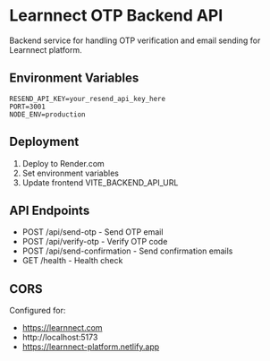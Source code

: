 # Learnnect OTP Backend API

Backend service for handling OTP verification and email sending for Learnnect platform.

## Environment Variables

```env
RESEND_API_KEY=your_resend_api_key_here
PORT=3001
NODE_ENV=production
```

## Deployment

1. Deploy to Render.com
2. Set environment variables
3. Update frontend VITE_BACKEND_API_URL

## API Endpoints

- POST /api/send-otp - Send OTP email
- POST /api/verify-otp - Verify OTP code  
- POST /api/send-confirmation - Send confirmation emails
- GET /health - Health check

## CORS

Configured for:
- https://learnnect.com
- http://localhost:5173
- https://learnnect-platform.netlify.app
